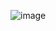 ![image](https://user-images.githubusercontent.com/105968922/224067009-d660f24a-f3ec-4a92-8f81-e541c7a7e0ac.png)
